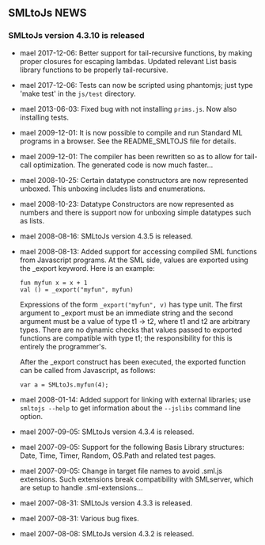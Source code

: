 ## SMLtoJs NEWS

### SMLtoJs version 4.3.10 is released

* mael 2017-12-06: Better support for tail-recursive functions, by
  making proper closures for escaping lambdas. Updated relevant List
  basis library functions to be properly tail-recursive.

* mael 2017-12-06: Tests can now be scripted using phantomjs; just
  type 'make test' in the `js/test` directory.

* mael 2013-06-03: Fixed bug with not installing `prims.js`. Now also
  installing tests.

* mael 2009-12-01: It is now possible to compile and run Standard ML
  programs in a browser. See the README_SMLTOJS file for details.

* mael 2009-12-01: The compiler has been rewritten so as to allow for
  tail-call optimization. The generated code is now much faster...

* mael 2008-10-25: Certain datatype constructors are now represented
  unboxed. This unboxing includes lists and enumerations.

* mael 2008-10-23: Datatype Constructors are now represented as
  numbers and there is support now for unboxing simple datatypes such
  as lists.

* mael 2008-08-16: SMLtoJs version 4.3.5 is released.

* mael 2008-08-13: Added support for accessing compiled SML functions
  from Javascript programs. At the SML side, values are exported using
  the _export keyword. Here is an example:

      fun myfun x = x + 1
      val () = _export("myfun", myfun)

  Expressions of the form `_export("myfun", v)` has type unit. The first
  argument to _export must be an immediate string and the second
  argument must be a value of type t1 -> t2, where t1 and t2 are
  arbitrary types. There are no dynamic checks that values passed to
  exported functions are compatible with type t1; the responsibility
  for this is entirely the programmer's.

  After the _export construct has been executed, the exported function
  can be called from Javascript, as follows:

      var a = SMLtoJs.myfun(4);

* mael 2008-01-14: Added support for linking with external libraries;
  use `smltojs --help` to get information about the `--jslibs` command
  line option.

* mael 2007-09-05: SMLtoJs version 4.3.4 is released.

* mael 2007-09-05: Support for the following Basis Library structures:
  Date, Time, Timer, Random, OS.Path and related test pages.

* mael 2007-09-05: Change in target file names to avoid .sml.js
  extensions. Such extensions break compatibility with SMLserver, which
  are setup to handle .sml-extensions...

* mael 2007-08-31: SMLtoJs version 4.3.3 is released.

* mael 2007-08-31: Various bug fixes.

* mael 2007-08-08: SMLtoJs version 4.3.2 is released.
